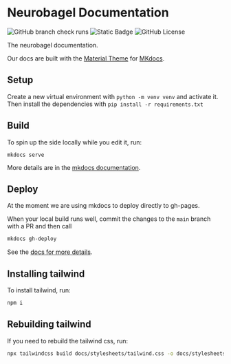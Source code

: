 # Neurobagel Documentation

![GitHub branch check runs](https://img.shields.io/github/check-runs/neurobagel/documentation/main?style=flat-square)
![Static Badge](https://img.shields.io/badge/python-3.10%20%7C%203.11-blue?style=flat-square&logo=python)
![GitHub License](https://img.shields.io/github/license/neurobagel/documentation?style=flat-square&color=purple&link=LICENSE)

The neurobagel documentation.

Our docs are built with the [Material Theme](https://squidfunk.github.io/mkdocs-material/) for [MKdocs](https://www.mkdocs.org/).


## Setup
Create a new virtual environment with `python -m venv venv` and activate it.
Then install the dependencies with `pip install -r requirements.txt`

## Build

To spin up the side locally while you edit it, run:

`mkdocs serve`

More details are in the [mkdocs documentation](https://squidfunk.github.io/mkdocs-material/creating-your-site/#previewing-as-you-write).

## Deploy

At the moment we are using mkdocs to deploy directly to gh-pages.

When your local build runs well, commit the changes to the `main` branch with a PR and then call

```bash
mkdocs gh-deploy
```

See the [docs for more details](https://www.mkdocs.org/user-guide/deploying-your-docs/).

## Installing tailwind

To install tailwind, run:

```bash
npm i
```

## Rebuilding tailwind

If you need to rebuild the tailwind css, run:

```bash
npx tailwindcss build docs/stylesheets/tailwind.css -o docs/stylesheets/output.css
```